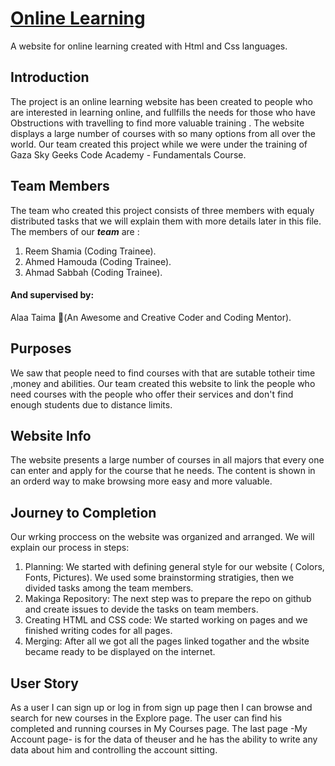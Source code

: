 # [Online Learning ](https://gsg-fc02.github.io/Online_learning/)
A website for online learning created with Html  and Css languages.


## Introduction
The project is an online learning website has been created to people who are interested in learning online, and fullfills the needs for those who have Obstructions with travelling to find more valuable training . The website displays a large number of courses with so many options from all over the world. Our team created this project while we were under the training of Gaza Sky Geeks Code Academy - Fundamentals Course.

## Team Members
The team who created this project consists of three members with equaly distributed tasks that we will explain them with more details later in this file. The members of our ***team*** are : 
1. Reem Shamia (Coding Trainee).
2. Ahmed Hamouda (Coding Trainee).
3. Ahmad Sabbah (Coding Trainee).


#### And supervised by:
 Alaa Taima (ِAn Awesome and Creative Coder and Coding Mentor).
 
 ## Purposes
 
  We saw that people need to find courses with that are sutable totheir time ,money and abilities. Our team created this website to link the people who need courses with the people who offer their services and don't find enough students due to distance limits.
 
 ## Website Info
  The website presents a large number of courses in all majors that every one can enter and apply for the course that he needs. The content is shown in an orderd way to make browsing more easy and more valuable.
  
 
## Journey to Completion
 
 Our wrking proccess on the website was organized and arranged. We will explain our process in steps: 
1.  Planning: We started with defining general style for our website ( Colors, Fonts, Pictures). We used some brainstorming stratigies, then we divided tasks among the team members.
2.  Makinga Repository: The next step was to prepare the repo on github and create issues to devide the tasks on team members.
3. Creating HTML and CSS code: We started working on pages and we finished writing codes for all pages.
4. Merging: After all we got all the pages linked togather and the wbsite became ready to be displayed on the internet.

## User Story
As a user I can sign up or log in from sign up page then I can browse and search for new courses in the Explore page. The user can find his completed and running courses in My Courses page. The last page -My Account page- is for the data of theuser and he has the ability to write any data about him and controlling the account sitting.


